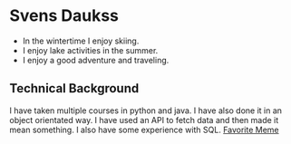 # Svens Daukss
* In the wintertime I enjoy skiing.
* I enjoy lake activities in the summer.
* I enjoy a good adventure and traveling.
## Technical Background
I have taken multiple courses in python and java. I have also done it in an object orientated way. I have used an API to fetch data and then made it mean something. I also have some experience with SQL. 
[Favorite Meme](https://imageproxy.ifunny.co/crop:x-20,resize:640x,quality:90x75/images/ea7f23595b0e1ca347b7bef6ab9c4e9dd4a78102db924ddea60906543bdf942e_1.jpg)